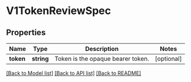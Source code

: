 # V1TokenReviewSpec

## Properties
Name | Type | Description | Notes
------------ | ------------- | ------------- | -------------
**token** | **string** | Token is the opaque bearer token. | [optional] 

[[Back to Model list]](../README.md#documentation-for-models) [[Back to API list]](../README.md#documentation-for-api-endpoints) [[Back to README]](../README.md)


